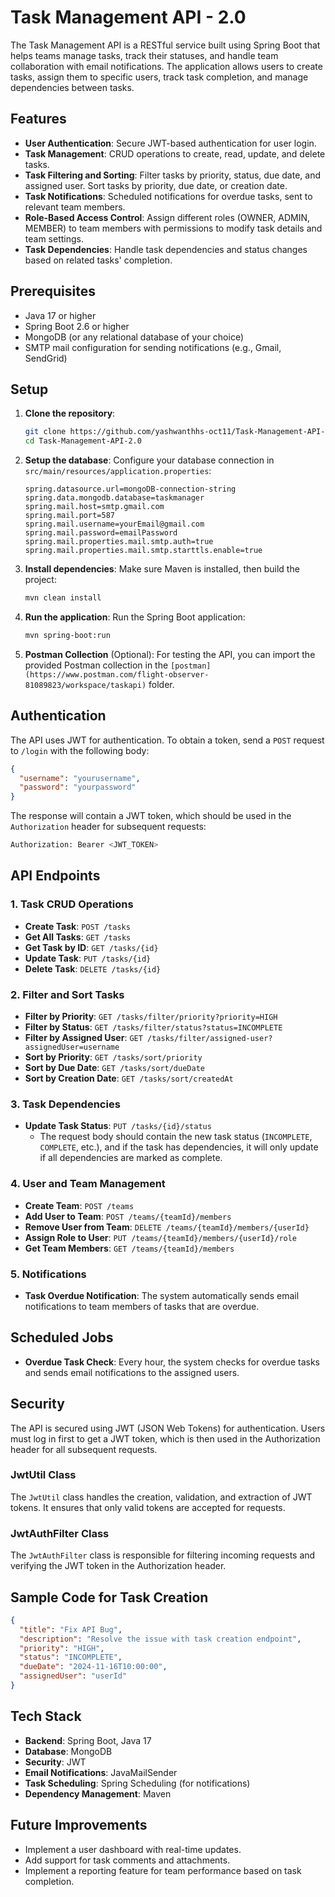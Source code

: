 # Task Management API - 2.0

The Task Management API is a RESTful service built using Spring Boot that helps teams manage tasks, track their statuses, and handle team collaboration with email notifications. The application allows users to create tasks, assign them to specific users, track task completion, and manage dependencies between tasks.

## Features

- **User Authentication**: Secure JWT-based authentication for user login.
- **Task Management**: CRUD operations to create, read, update, and delete tasks.
- **Task Filtering and Sorting**: Filter tasks by priority, status, due date, and assigned user. Sort tasks by priority, due date, or creation date.
- **Task Notifications**: Scheduled notifications for overdue tasks, sent to relevant team members.
- **Role-Based Access Control**: Assign different roles (OWNER, ADMIN, MEMBER) to team members with permissions to modify task details and team settings.
- **Task Dependencies**: Handle task dependencies and status changes based on related tasks' completion.

## Prerequisites

- Java 17 or higher
- Spring Boot 2.6 or higher
- MongoDB (or any relational database of your choice)
- SMTP mail configuration for sending notifications (e.g., Gmail, SendGrid)

## Setup

1. **Clone the repository**:

   ```bash
   git clone https://github.com/yashwanthhs-oct11/Task-Management-API-2.0.git
   cd Task-Management-API-2.0
   ```

2. **Setup the database**:
   Configure your database connection in `src/main/resources/application.properties`:

   ```properties
   spring.datasource.url=mongoDB-connection-string
   spring.data.mongodb.database=taskmanager
   spring.mail.host=smtp.gmail.com
   spring.mail.port=587
   spring.mail.username=yourEmail@gmail.com
   spring.mail.password=emailPassword
   spring.mail.properties.mail.smtp.auth=true
   spring.mail.properties.mail.smtp.starttls.enable=true
   ```

3. **Install dependencies**:
   Make sure Maven is installed, then build the project:

   ```bash
   mvn clean install
   ```

4. **Run the application**:
   Run the Spring Boot application:

   ```bash
   mvn spring-boot:run
   ```

5. **Postman Collection** (Optional):
   For testing the API, you can import the provided Postman collection in the `[postman](https://www.postman.com/flight-observer-81089823/workspace/taskapi)` folder.

## Authentication

The API uses JWT for authentication. To obtain a token, send a `POST` request to `/login` with the following body:

```json
{
  "username": "yourusername",
  "password": "yourpassword"
}
```

The response will contain a JWT token, which should be used in the `Authorization` header for subsequent requests:

```bash
Authorization: Bearer <JWT_TOKEN>
```

## API Endpoints

### 1. **Task CRUD Operations**

- **Create Task**: `POST /tasks`
- **Get All Tasks**: `GET /tasks`
- **Get Task by ID**: `GET /tasks/{id}`
- **Update Task**: `PUT /tasks/{id}`
- **Delete Task**: `DELETE /tasks/{id}`

### 2. **Filter and Sort Tasks**

- **Filter by Priority**: `GET /tasks/filter/priority?priority=HIGH`
- **Filter by Status**: `GET /tasks/filter/status?status=INCOMPLETE`
- **Filter by Assigned User**: `GET /tasks/filter/assigned-user?assignedUser=username`
- **Sort by Priority**: `GET /tasks/sort/priority`
- **Sort by Due Date**: `GET /tasks/sort/dueDate`
- **Sort by Creation Date**: `GET /tasks/sort/createdAt`

### 3. **Task Dependencies**

- **Update Task Status**: `PUT /tasks/{id}/status`
  - The request body should contain the new task status (`INCOMPLETE`, `COMPLETE`, etc.), and if the task has dependencies, it will only update if all dependencies are marked as complete.

### 4. **User and Team Management**

- **Create Team**: `POST /teams`
- **Add User to Team**: `POST /teams/{teamId}/members`
- **Remove User from Team**: `DELETE /teams/{teamId}/members/{userId}`
- **Assign Role to User**: `PUT /teams/{teamId}/members/{userId}/role`
- **Get Team Members**: `GET /teams/{teamId}/members`

### 5. **Notifications**

- **Task Overdue Notification**: The system automatically sends email notifications to team members of tasks that are overdue.

## Scheduled Jobs

- **Overdue Task Check**: Every hour, the system checks for overdue tasks and sends email notifications to the assigned users.

## Security

The API is secured using JWT (JSON Web Tokens) for authentication. Users must log in first to get a JWT token, which is then used in the Authorization header for all subsequent requests.

### JwtUtil Class

The `JwtUtil` class handles the creation, validation, and extraction of JWT tokens. It ensures that only valid tokens are accepted for requests.

### JwtAuthFilter Class

The `JwtAuthFilter` class is responsible for filtering incoming requests and verifying the JWT token in the Authorization header.

## Sample Code for Task Creation

```json
{
  "title": "Fix API Bug",
  "description": "Resolve the issue with task creation endpoint",
  "priority": "HIGH",
  "status": "INCOMPLETE",
  "dueDate": "2024-11-16T10:00:00",
  "assignedUser": "userId"
}
```

## Tech Stack

- **Backend**: Spring Boot, Java 17
- **Database**: MongoDB
- **Security**: JWT
- **Email Notifications**: JavaMailSender
- **Task Scheduling**: Spring Scheduling (for notifications)
- **Dependency Management**: Maven

## Future Improvements

- Implement a user dashboard with real-time updates.
- Add support for task comments and attachments.
- Implement a reporting feature for team performance based on task completion.
